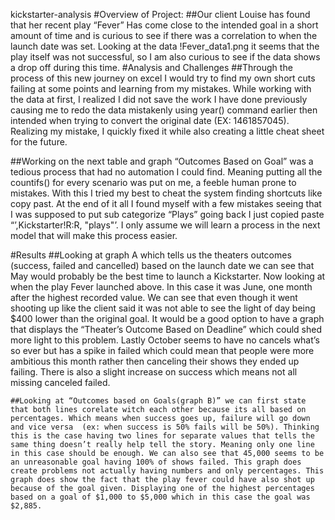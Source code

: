 kickstarter-analysis
#Overview of Project:
##Our client Louise has found that her recent play “Fever” Has come close to the intended goal in a short amount of time and is curious to see if there was a correlation to when the launch date was set. Looking at the data !Fever_data1.png it seems that the play itself was not successful, so I am also curious to see if the data shows a drop off during this time. 
#Analysis and Challenges
  ##Through the process of this new journey on excel I would try to find my own short cuts failing at some points and learning from my mistakes.  While working with the data at first, I realized I did not save the work I have done previously causing me to redo the data mistakenly using year() command earlier then intended when trying to convert the original date (EX: 1461857045). Realizing my mistake, I quickly fixed it while also creating a little cheat sheet for the future. 

  ##Working on the next table and graph “Outcomes Based on Goal” was a tedious process that had no automation I could find. Meaning putting all the countifs() for every scenario was put on me, a feeble human prone to mistakes. With this I tried my best to cheat the system finding shortcuts like copy past. At the end of it all I found myself with a few mistakes seeing that I was supposed to put sub categorize “Plays” going back I just copied paste “’,Kickstarter!R:R, "plays"’.  I only assume we will learn a process in the next model that will make this process easier.

#Results
	##Looking at graph A which tells us the theaters outcomes (success, failed and cancelled) based on the launch date we can see that May would probably be the best time to launch a Kickstarter. Now looking at when the play Fever launched above. In this case it was June, one month after the highest recorded value. We can see that even though it went shooting up like the client said it was not able to see the light of day being $400 lower than the original goal. It would be a good option to have a graph that displays the “Theater’s Outcome Based on Deadline” which could shed more light to this problem. Lastly October seems to have no cancels what’s so ever but has a spike in failed which could mean that people were more ambitious this month rather then canceling their shows they ended up failing. There is also a slight increase on success which means not all missing canceled failed. 
 
	##Looking at “Outcomes based on Goals(graph B)” we can first state that both lines corelate witch each other because its all based on percentages. Which means when success goes up, failure will go down and vice versa  (ex: when success is 50% fails will be 50%). Thinking this is the case having two lines for separate values that tells the same thing doesn’t really help tell the story. Meaning only one line in this case should be enough. We can also see that 45,000 seems to be an unreasonable goal having 100% of shows failed. This graph does create problems not actually having numbers and only percentages. This graph does show the fact that the play fever could have also shot up because of the goal given. Displaying one of the highest percentages based on a goal of $1,000 to $5,000 which in this case the goal was $2,885.
 
